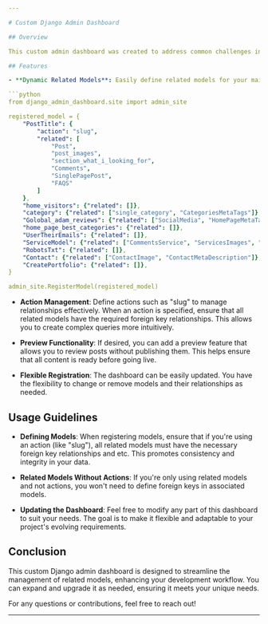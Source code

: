 ```yaml
---

# Custom Django Admin Dashboard

## Overview

This custom admin dashboard was created to address common challenges in managing related models within a Django application. The goal is to simplify the management of posts and their associated models while providing flexibility for additional functionalities.

## Features

- **Dynamic Related Models**: Easily define related models for your main models using a simple dictionary structure. For example, when defining a post, you can specify related models such as `PostImage`, `Comments`, and others.

```python
from django_admin_dashboard.site import admin_site

registered_model = {
    "PostTitle": {
        "action": "slug",
        "related": [
            "Post",
            "post_images",
            "section_what_i_looking_for",
            "Comments",
            "SinglePagePost",
            "FAQS"
        ]
    },
    "home_visitors": {"related": []},
    "category": {"related": ["single_category", "CategoriesMetaTags"]},
    "Golobal_adam_reviews": {"related": ["SocialMedia", "HomePageMetaTags"]},
    "home_page_best_categories": {"related": []},
    "UserTheirEmails": {"related": []},
    "ServiceModel": {"related": ["CommentsService", "ServicesImages", "ServicesMetaTags"]},
    "RobotsTxt": {"related": []},
    "Contact": {"related": ["ContactImage", "ContactMetaDescription"]},
    "CreatePortfolio": {"related": []},
}

admin_site.RegisterModel(registered_model)
```

- **Action Management**: Define actions such as "slug" to manage relationships effectively. When an action is specified, ensure that all related models have the required foreign key relationships. This allows you to create complex queries more intuitively.

- **Preview Functionality**: If desired, you can add a preview feature that allows you to review posts without publishing them. This helps ensure that all content is ready before going live.

- **Flexible Registration**: The dashboard can be easily updated. You have the flexibility to change or remove models and their relationships as needed.

## Usage Guidelines

- **Defining Models**: When registering models, ensure that if you're using an action (like "slug"), all related models must have the necessary foreign key relationships and etc. This promotes consistency and integrity in your data.

- **Related Models Without Actions**: If you're only using related models and not actions, you won't need to define foreign keys in associated models.

- **Updating the Dashboard**: Feel free to modify any part of this dashboard to suit your needs. The goal is to make it flexible and adaptable to your project's evolving requirements.

## Conclusion

This custom Django admin dashboard is designed to streamline the management of related models, enhancing your development workflow. You can expand and upgrade it as needed, ensuring it meets your unique needs. 

For any questions or contributions, feel free to reach out!

---
```


